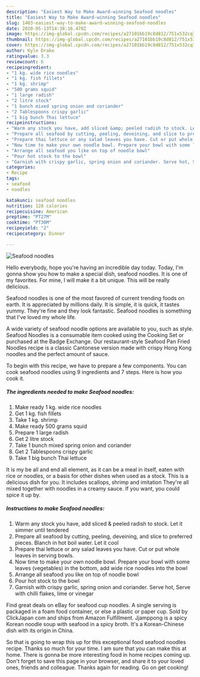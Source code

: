 ```yaml
---
description: "Easiest Way to Make Award-winning Seafood noodles"
title: "Easiest Way to Make Award-winning Seafood noodles"
slug: 1403-easiest-way-to-make-award-winning-seafood-noodles
date: 2020-05-13T14:38:16.478Z
image: https://img-global.cpcdn.com/recipes/a27101bb19c8d812/751x532cq70/seafood-noodles-recipe-main-photo.jpg
thumbnail: https://img-global.cpcdn.com/recipes/a27101bb19c8d812/751x532cq70/seafood-noodles-recipe-main-photo.jpg
cover: https://img-global.cpcdn.com/recipes/a27101bb19c8d812/751x532cq70/seafood-noodles-recipe-main-photo.jpg
author: Kyle Drake
ratingvalue: 3.3
reviewcount: 6
recipeingredient:
- "1 kg. wide rice noodles"
- "1 kg. fish fillets"
- "1 kg. shrimp"
- "500 grams squid"
- "1 large radish"
- "2 litre stock"
- "1 bunch mixed spring onion and coriander"
- "2 Tablespoons crispy garlic"
- "1 big bunch Thai lettuce"
recipeinstructions:
- "Warm any stock you have, add sliced &amp; peeled radish to stock. Let it simmer until tendered"
- "Prepare all seafood by cutting, peeling, deveining, and slice to preferred pieces. Blanch in hot boil water. Let it cool"
- "Prepare thai lettuce or any salad leaves you have. Cut or put whole leaves in serving bowls."
- "Now time to make your own noodle bowl. Prepare your bowl with some leaves (vegetables) in the bottom, add wide rice noodles into the bowl"
- "Arrange all seafood you like on top of noodle bowl"
- "Pour hot stock to the bowl"
- "Garnish with crispy garlic, spring onion and coriander. Serve hot, Serve with chilli flakes, lime or vinegar"
categories:
- Recipe
tags:
- seafood
- noodles

katakunci: seafood noodles 
nutrition: 128 calories
recipecuisine: American
preptime: "PT27M"
cooktime: "PT30M"
recipeyield: "2"
recipecategory: Dinner

---
```



![Seafood noodles](https://img-global.cpcdn.com/recipes/a27101bb19c8d812/751x532cq70/seafood-noodles-recipe-main-photo.jpg)

Hello everybody, hope you're having an incredible day today. Today, I'm gonna show you how to make a special dish, seafood noodles. It is one of my favorites. For mine, I will make it a bit unique. This will be really delicious.

Seafood noodles is one of the most favored of current trending foods on earth. It is appreciated by millions daily. It is simple, it is quick, it tastes yummy. They're fine and they look fantastic. Seafood noodles is something that I've loved my whole life.

A wide variety of seafood noodle options are available to you, such as style. Seafood Noodles is a consumable item cooked using the Cooking Set or purchased at the Badge Exchange. Our restaurant-style Seafood Pan Fried Noodles recipe is a classic Cantonese version made with crispy Hong Kong noodles and the perfect amount of sauce.


To begin with this recipe, we have to prepare a few components. You can cook seafood noodles using 9 ingredients and 7 steps. Here is how you cook it.

<!--inarticleads1-->

##### The ingredients needed to make Seafood noodles:

1. Make ready 1 kg. wide rice noodles
1. Get 1 kg. fish fillets
1. Take 1 kg. shrimp
1. Make ready 500 grams squid
1. Prepare 1 large radish
1. Get 2 litre stock
1. Take 1 bunch mixed spring onion and coriander
1. Get 2 Tablespoons crispy garlic
1. Take 1 big bunch Thai lettuce


It is my be all and end all element, as it can be a meal in itself, eaten with rice or noodles, or a basis for other dishes when used as a stock. This is a delicious dish for you. It includes scallops, shrimp and imitation They&#39;re all mixed together with noodles in a creamy sauce. If you want, you could spice it up by. 

<!--inarticleads2-->

##### Instructions to make Seafood noodles:

1. Warm any stock you have, add sliced &amp; peeled radish to stock. Let it simmer until tendered
1. Prepare all seafood by cutting, peeling, deveining, and slice to preferred pieces. Blanch in hot boil water. Let it cool
1. Prepare thai lettuce or any salad leaves you have. Cut or put whole leaves in serving bowls.
1. Now time to make your own noodle bowl. Prepare your bowl with some leaves (vegetables) in the bottom, add wide rice noodles into the bowl
1. Arrange all seafood you like on top of noodle bowl
1. Pour hot stock to the bowl
1. Garnish with crispy garlic, spring onion and coriander. Serve hot, Serve with chilli flakes, lime or vinegar


Find great deals on eBay for seafood cup noodles. A single serving is packaged in a foam food container, or else a plastic or paper cup. Sold by ClickJapan com and ships from Amazon Fulfillment. Jjamppong is a spicy Korean noodle soup with seafood in a spicy broth. It&#39;s a Korean-Chinese dish with its origin in China. 

So that is going to wrap this up for this exceptional food seafood noodles recipe. Thanks so much for your time. I am sure that you can make this at home. There is gonna be more interesting food in home recipes coming up. Don't forget to save this page in your browser, and share it to your loved ones, friends and colleague. Thanks again for reading. Go on get cooking!
